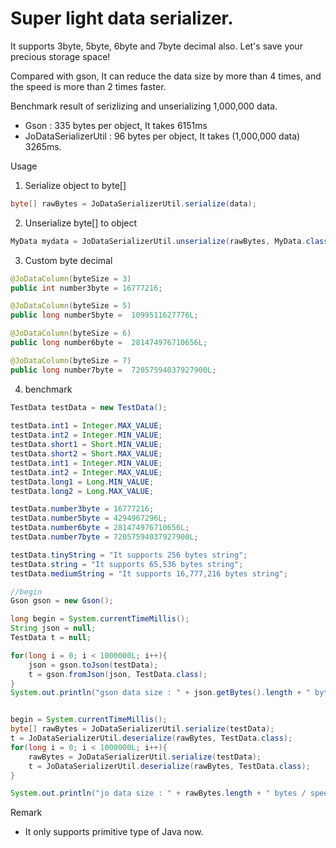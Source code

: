 Super light data serializer.
============

It supports 3byte, 5byte, 6byte and 7byte decimal also.
Let's save your precious storage space!

Compared with gson, It can reduce the data size by more than 4 times, and the speed is more than 2 times faster.


Benchmark result of serizlizing and unserializing 1,000,000 data.
- Gson : 335 bytes per object, It takes 6151ms
- JoDataSerializerUtil : 96 bytes per object, It takes (1,000,000 data) 3265ms.


Usage 
1. Serialize object to byte[]
```java
byte[] rawBytes = JoDataSerializerUtil.serialize(data);
```

2. Unserialize byte[] to object 
```java
MyData mydata = JoDataSerializerUtil.unserialize(rawBytes, MyData.class);
```

3. Custom byte decimal
```java
@JoDataColumn(byteSize = 3)
public int number3byte = 16777216;

@JoDataColumn(byteSize = 5)
public long number5byte =  1099511627776L;

@JoDataColumn(byteSize = 6)
public long number6byte =  281474976710656L;

@JoDataColumn(byteSize = 7)
public long number7byte =  72057594037927900L;
```

4. benchmark
```java
TestData testData = new TestData();
        
testData.int1 = Integer.MAX_VALUE;
testData.int2 = Integer.MIN_VALUE;
testData.short1 = Short.MIN_VALUE;
testData.short2 = Short.MAX_VALUE;
testData.int1 = Integer.MIN_VALUE;
testData.int2 = Integer.MAX_VALUE;
testData.long1 = Long.MIN_VALUE;
testData.long2 = Long.MAX_VALUE;

testData.number3byte = 16777216;
testData.number5byte = 4294967296L;
testData.number6byte = 281474976710656L;
testData.number7byte = 72057594037927900L;

testData.tinyString = "It supports 256 bytes string";
testData.string = "It supports 65,536 bytes string";
testData.mediumString = "It supports 16,777,216 bytes string";

//begin
Gson gson = new Gson();

long begin = System.currentTimeMillis();
String json = null;
TestData t = null;

for(long i = 0; i < 1000000L; i++){
    json = gson.toJson(testData);
    t = gson.fromJson(json, TestData.class);
}
System.out.println("gson data size : " + json.getBytes().length + " bytes / speed(1,000,000 data) " + (System.currentTimeMillis() - begin) + "ms");


begin = System.currentTimeMillis();
byte[] rawBytes = JoDataSerializerUtil.serialize(testData);
t = JoDataSerializerUtil.deserialize(rawBytes, TestData.class);
for(long i = 0; i < 1000000L; i++){
    rawBytes = JoDataSerializerUtil.serialize(testData);
    t = JoDataSerializerUtil.deserialize(rawBytes, TestData.class);
}

System.out.println("jo data size : " + rawBytes.length + " bytes / speed(1,000,000 data) " + (System.currentTimeMillis() - begin) + "ms");


```

Remark
- It only supports primitive type of Java now.



